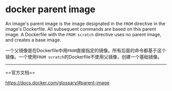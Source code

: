 # docker parent image

An image's parent image is the image designated in the `FROM` directive in the image's Dockerfile. All subsequent commands are based on this parent image. A Dockerfile with the `FROM scratch` directive uses no parent image, and creates a base image.

一个父镜像是在Dockerfile中用`FROM`直接指定的镜像。所有后面的命令都基于这个镜像。一个使用`FROM scratch`的Dockerfile不使用父镜像，创建一个基础镜像。

---

==官方文档==

<https://docs.docker.com/glossary/#parent-image>
